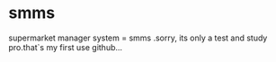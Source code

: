 # smms
supermarket manager system = smms .sorry, its only a test and study pro.that`s my first use github...


